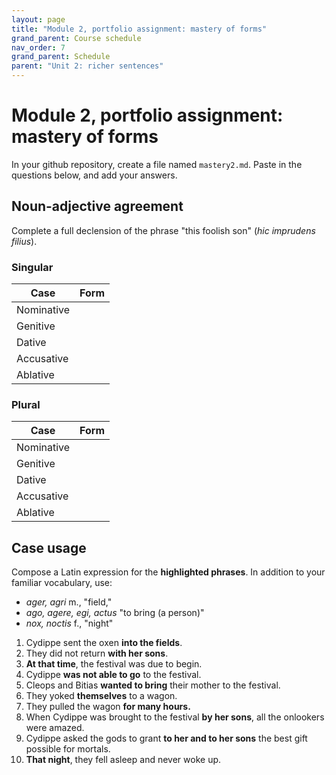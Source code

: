 ```yaml
---
layout: page
title: "Module 2, portfolio assignment: mastery of forms"
grand_parent: Course schedule
nav_order: 7
grand_parent: Schedule
parent: "Unit 2: richer sentences"
---
```



# Module 2, portfolio assignment: mastery of forms

In your github repository, create a file named `mastery2.md`. Paste in the questions below, and add your answers.



## Noun-adjective agreement

Complete a full declension of the phrase "this foolish son" (*hic imprudens filius*).

### Singular 

| Case |	Form |
| --- | --- |
| Nominative |	 |
| Genitive |	 |	
| Dative 	|	 |
| Accusative |	 |	
| Ablative |	 |	


### Plural 

| Case |	Form |
| --- | --- |
| Nominative |	 |
| Genitive |	 |	
| Dative 	|	 |	
| Accusative |	 |	
| Ablative |	 |	


## Case usage

Compose a Latin expression for the **highlighted phrases**.  In addition to your familiar vocabulary, use:

-  *ager, agri* m., "field," 
- *ago, agere, egi, actus* "to bring (a person)"
- *nox, noctis* f., "night"

1. Cydippe sent the oxen **into the fields**.
2. They did not return **with her sons**.
2. **At that time**, the festival was due to begin.
3. Cydippe **was not able to go** to the festival.
4. Cleops and Bitias **wanted to bring** their mother to the festival.
3. They yoked **themselves** to a wagon.
4. They pulled the wagon **for many hours.**
5. When Cydippe was brought to the festival **by her sons**, all the onlookers were amazed.
5. Cydippe asked the gods to grant **to her and to her sons** the best gift possible for mortals.
6. **That night**, they fell asleep and never woke up.
